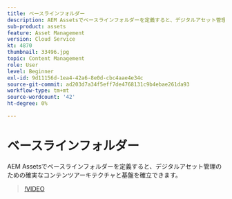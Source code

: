 ```yaml
---
title: ベースラインフォルダー
description: AEM Assetsでベースラインフォルダーを定義すると、デジタルアセット管理のための確実なコンテンツアーキテクチャと基盤を確立できます。
sub-product: assets
feature: Asset Management
version: Cloud Service
kt: 4870
thumbnail: 33496.jpg
topic: Content Management
role: User
level: Beginner
exl-id: 9d11156d-1ea4-42a6-8e0d-cbc4aae4e34c
source-git-commit: ad203d7a34f5eff7de4768131c9b4ebae261da93
workflow-type: tm+mt
source-wordcount: '42'
ht-degree: 0%

---
```


# ベースラインフォルダー

AEM Assetsでベースラインフォルダーを定義すると、デジタルアセット管理のための確実なコンテンツアーキテクチャと基盤を確立できます。

>[!VIDEO](https://video.tv.adobe.com/v/33496/?quality=12&learn=on&hidetitle=true)

